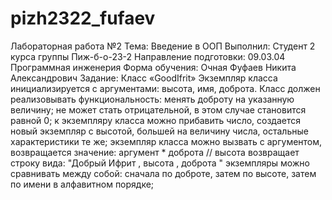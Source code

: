 # pizh2322_fufaev
Лабораторная работа №2
Тема: Введение в ООП
Выполнил:
Студент 2 курса группы Пиж-б-о-23-2 Направление подготовки: 09.03.04 Программная инженерия Форма обучения: Очная Фуфаев Никита Александрович
Задание:
Класс «GoodIfrit»
Экземпляр класса инициализируется с аргументами: высота, имя, доброта. Класс должен
реализовывать функциональность:
менять доброту на указанную величину; не может стать отрицательной, в этом случае становится равной 0;
к экземпляру класса можно прибавить число, создается новый экземпляр с высотой, большей на величину числа, остальные характеристики те же;
экземпляр класса можно вызвать с аргументом, возвращается значение: аргумент * доброта // высота
возвращает строку вида: "Добрый Ифрит , высота , доброта "
экземпляры можно сравнивать между собой: сначала по доброте, затем по высоте, затем по имени в алфавитном порядке; 
